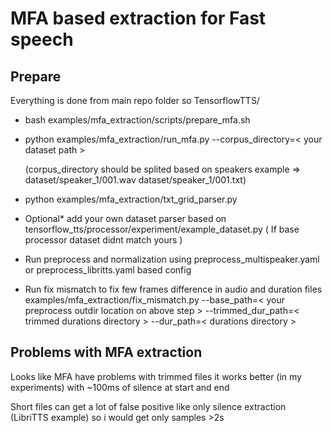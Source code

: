 # MFA based extraction for Fast speech

## Prepare
Everything is done from main repo folder so TensorflowTTS/

* bash examples/mfa_extraction/scripts/prepare_mfa.sh
* python examples/mfa_extraction/run_mfa.py --corpus_directory=< your dataset path >
   
   (corpus_directory should be splited based on speakers example => dataset/speaker_1/001.wav dataset/speaker_1/001.txt)
   
* python examples/mfa_extraction/txt_grid_parser.py 

* Optional* add your own dataset parser based on tensorflow_tts/processor/experiment/example_dataset.py ( If base processor dataset didnt match yours )

* Run preprocess and normalization using preprocess_multispeaker.yaml or preprocess_libritts.yaml based config

* Run fix mismatch to fix few frames difference in audio and duration files examples/mfa_extraction/fix_mismatch.py --base_path=< your preprocess outdir location on above step > 
--trimmed_dur_path=< trimmed durations directory > --dur_path=< durations directory >


## Problems with MFA extraction
Looks like MFA have problems with trimmed files it works better (in my experiments) with ~100ms of silence at start and end

Short files can get a lot of false positive like only silence extraction (LibriTTS example) so i would get only samples >2s
